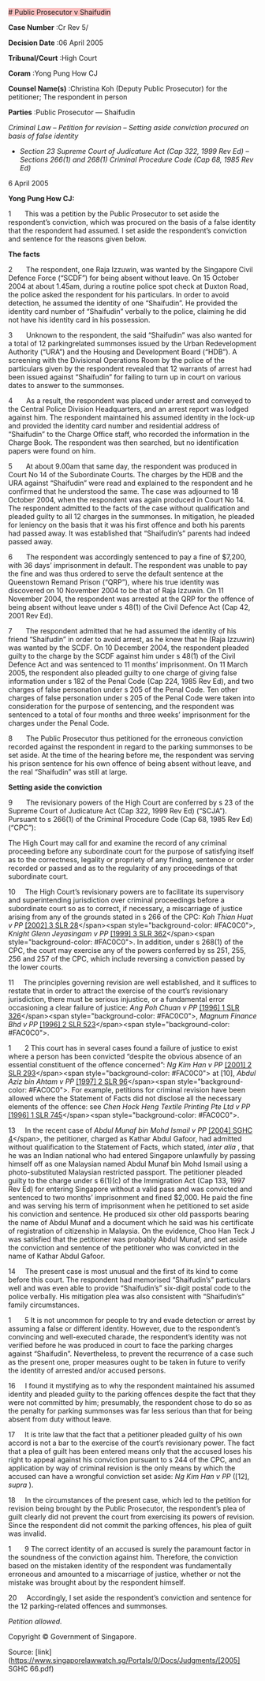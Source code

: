 <span style="background-color: #FAC0C0"># Public Prosecutor v Shaifudin 



**Case Number** :Cr Rev 5/ 

**Decision Date** :06 April 2005 

**Tribunal/Court** :High Court 

**Coram** :Yong Pung How CJ 

**Counsel Name(s)** :Christina Koh (Deputy Public Prosecutor) for the petitioner; The respondent in person 

**Parties** :Public Prosecutor — Shaifudin 

_Criminal Law_ – _Petition for revision_ – _Setting aside conviction procured on basis of false identity_ 

- _Section 23 Supreme Court of Judicature Act (Cap 322, 1999 Rev Ed)_ – _Sections 266(1) and 268(1) Criminal Procedure Code (Cap 68, 1985 Rev Ed)_ 

6 April 2005 

**Yong Pung How CJ:** 

1       This was a petition by the Public Prosecutor to set aside the respondent’s conviction, which was procured on the basis of a false identity that the respondent had assumed. I set aside the respondent’s conviction and sentence for the reasons given below. 

**The facts** 

2       The respondent, one Raja Izzuwin, was wanted by the Singapore Civil Defence Force (“SCDF”) for being absent without leave. On 15 October 2004 at about 1.45am, during a routine police spot check at Duxton Road, the police asked the respondent for his particulars. In order to avoid detection, he assumed the identity of one “Shaifudin”. He provided the identity card number of “Shaifudin” verbally to the police, claiming he did not have his identity card in his possession. 

3       Unknown to the respondent, the said “Shaifudin” was also wanted for a total of 12 parkingrelated summonses issued by the Urban Redevelopment Authority (“URA”) and the Housing and Development Board (“HDB”). A screening with the Divisional Operations Room by the police of the particulars given by the respondent revealed that 12 warrants of arrest had been issued against “Shaifudin” for failing to turn up in court on various dates to answer to the summonses. 

4       As a result, the respondent was placed under arrest and conveyed to the Central Police Division Headquarters, and an arrest report was lodged against him. The respondent maintained his assumed identity in the lock-up and provided the identity card number and residential address of “Shaifudin” to the Charge Office staff, who recorded the information in the Charge Book. The respondent was then searched, but no identification papers were found on him. 

5       At about 9.00am that same day, the respondent was produced in Court No 14 of the Subordinate Courts. The charges by the HDB and the URA against “Shaifudin” were read and explained to the respondent and he confirmed that he understood the same. The case was adjourned to 18 October 2004, when the respondent was again produced in Court No 14. The respondent admitted to the facts of the case without qualification and pleaded guilty to all 12 charges in the summonses. In mitigation, he pleaded for leniency on the basis that it was his first offence and both his parents had passed away. It was established that “Shaifudin’s” parents had indeed passed away. 


6       The respondent was accordingly sentenced to pay a fine of $7,200, with 36 days’ imprisonment in default. The respondent was unable to pay the fine and was thus ordered to serve the default sentence at the Queenstown Remand Prison (“QRP”), where his true identity was discovered on 10 November 2004 to be that of Raja Izzuwin. On 11 November 2004, the respondent was arrested at the QRP for the offence of being absent without leave under s 48(1) of the Civil Defence Act (Cap 42, 2001 Rev Ed). 

7       The respondent admitted that he had assumed the identity of his friend “Shaifudin” in order to avoid arrest, as he knew that he (Raja Izzuwin) was wanted by the SCDF. On 10 December 2004, the respondent pleaded guilty to the charge by the SCDF against him under s 48(1) of the Civil Defence Act and was sentenced to 11 months’ imprisonment. On 11 March 2005, the respondent also pleaded guilty to one charge of giving false information under s 182 of the Penal Code (Cap 224, 1985 Rev Ed), and two charges of false personation under s 205 of the Penal Code. Ten other charges of false personation under s 205 of the Penal Code were taken into consideration for the purpose of sentencing, and the respondent was sentenced to a total of four months and three weeks’ imprisonment for the charges under the Penal Code. 

8       The Public Prosecutor thus petitioned for the erroneous conviction recorded against the respondent in regard to the parking summonses to be set aside. At the time of the hearing before me, the respondent was serving his prison sentence for his own offence of being absent without leave, and the real “Shaifudin” was still at large. 

**Setting aside the conviction** 

9       The revisionary powers of the High Court are conferred by s 23 of the Supreme Court of Judicature Act (Cap 322, 1999 Rev Ed) (“SCJA”). Pursuant to s 266(1) of the Criminal Procedure Code (Cap 68, 1985 Rev Ed) (“CPC”): 

 The High Court may call for and examine the record of any criminal proceeding before any subordinate court for the purpose of satisfying itself as to the correctness, legality or propriety of any finding, sentence or order recorded or passed and as to the regularity of any proceedings of that subordinate court. 

10     The High Court’s revisionary powers are to facilitate its supervisory and superintending jurisdiction over criminal proceedings before a subordinate court so as to correct, if necessary, a miscarriage of justice arising from any of the grounds stated in s 266 of the CPC: _Koh Thian Huat v PP_ [[2002] 3 SLR 28]("https://www.open.gov.sg")</span><span style="background-color: #FAC0C0">, _Knight Glenn Jeyasingam v PP_ [[1999] 3 SLR 362]("https://www.open.gov.sg")</span><span style="background-color: #FAC0C0">. In addition, under s 268(1) of the CPC, the court may exercise any of the powers conferred by ss 251, 255, 256 and 257 of the CPC, which include reversing a conviction passed by the lower courts. 

11     The principles governing revision are well established, and it suffices to restate that in order to attract the exercise of the court’s revisionary jurisdiction, there must be serious injustice, or a fundamental error occasioning a clear failure of justice: _Ang Poh Chuan v PP_ [[1996] 1 SLR 326]("https://www.open.gov.sg")</span><span style="background-color: #FAC0C0">, _Magnum Finance Bhd v PP_ [[1996] 2 SLR 523]("https://www.open.gov.sg")</span><span style="background-color: #FAC0C0">. 

1       2 This court has in several cases found a failure of justice to exist where a person has been convicted “despite the obvious absence of an essential constituent of the offence concerned”: _Ng Kim Han v PP_ [[2001] 2 SLR 293]("https://www.open.gov.sg")</span><span style="background-color: #FAC0C0"> at [10], _Abdul Aziz bin Ahtam v PP_ [[1997] 2 SLR 96]("https://www.open.gov.sg")</span><span style="background-color: #FAC0C0">. For example, petitions for criminal revision have been allowed where the Statement of Facts did not disclose all the necessary elements of the offence: see _Chen Hock Heng Textile Printing Pte Ltd v PP_ [[1996] 1 SLR 745]("https://www.open.gov.sg")</span><span style="background-color: #FAC0C0">. 


13     In the recent case of _Abdul Munaf bin Mohd Ismail v PP_ [[2004] SGHC 4]("https://www.open.gov.sg")</span>, the petitioner, charged as Kathar Abdul Gafoor, had admitted without qualification to the Statement of Facts, which stated, _inter alia_ , that he was an Indian national who had entered Singapore unlawfully by passing himself off as one Malaysian named Abdul Munaf bin Mohd Ismail using a photo-substituted Malaysian restricted passport. The petitioner pleaded guilty to the charge under s 6(1)(c) of the Immigration Act (Cap 133, 1997 Rev Ed) for entering Singapore without a valid pass and was convicted and sentenced to two months’ imprisonment and fined $2,000. He paid the fine and was serving his term of imprisonment when he petitioned to set aside his conviction and sentence. He produced six other old passports bearing the name of Abdul Munaf and a document which he said was his certificate of registration of citizenship in Malaysia. On the evidence, Choo Han Teck J was satisfied that the petitioner was probably Abdul Munaf, and set aside the conviction and sentence of the petitioner who was convicted in the name of Kathar Abdul Gafoor. 

14     The present case is most unusual and the first of its kind to come before this court. The respondent had memorised “Shaifudin’s” particulars well and was even able to provide “Shaifudin’s” six-digit postal code to the police verbally. His mitigation plea was also consistent with “Shaifudin’s” family circumstances. 

1       5 It is not uncommon for people to try and evade detection or arrest by assuming a false or different identity. However, due to the respondent’s convincing and well-executed charade, the respondent’s identity was not verified before he was produced in court to face the parking charges against “Shaifudin”. Nevertheless, to prevent the recurrence of a case such as the present one, proper measures ought to be taken in future to verify the identity of arrested and/or accused persons. 

16     I found it mystifying as to why the respondent maintained his assumed identity and pleaded guilty to the parking offences despite the fact that they were not committed by him; presumably, the respondent chose to do so as the penalty for parking summonses was far less serious than that for being absent from duty without leave. 

17     It is trite law that the fact that a petitioner pleaded guilty of his own accord is not a bar to the exercise of the court’s revisionary power. The fact that a plea of guilt has been entered means only that the accused loses his right to appeal against his conviction pursuant to s 244 of the CPC, and an application by way of criminal revision is the only means by which the accused can have a wrongful conviction set aside: _Ng Kim Han v PP_ ([12], _supra_ ). 

18     In the circumstances of the present case, which led to the petition for revision being brought by the Public Prosecutor, the respondent’s plea of guilt clearly did not prevent the court from exercising its powers of revision. Since the respondent did not commit the parking offences, his plea of guilt was invalid. 

1       9 The correct identity of an accused is surely the paramount factor in the soundness of the conviction against him. Therefore, the conviction based on the mistaken identity of the respondent was fundamentally erroneous and amounted to a miscarriage of justice, whether or not the mistake was brought about by the respondent himself. 

20     Accordingly, I set aside the respondent’s conviction and sentence for the 12 parking-related offences and summonses. 

_Petition allowed._ 

 Copyright © Government of Singapore. 


Source: [link](https://www.singaporelawwatch.sg/Portals/0/Docs/Judgments/[2005] SGHC 66.pdf)
